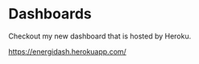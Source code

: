 # Dashboards
Checkout my new dashboard that is hosted by Heroku.

https://energidash.herokuapp.com/
